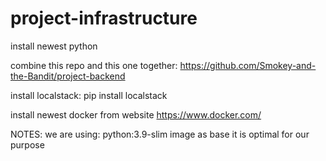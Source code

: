 # project-infrastructure

install newest python

combine this repo and this one together:
https://github.com/Smokey-and-the-Bandit/project-backend

install localstack:
pip install localstack

install newest docker from website
https://www.docker.com/

NOTES:
we are using: python:3.9-slim image as base
it is optimal for our purpose
